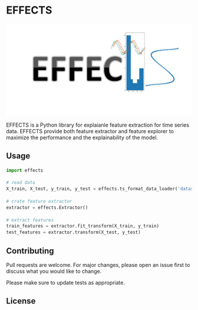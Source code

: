 # EFFECTS

![plot](LOGO.png)


EFFECTS is a Python library for explaianle feature extraction for time series data. EFFECTS provide both feature extractor and feature explorer to maximize the performance and the explainability of the model.


## Usage

```python
import effects

# read data
X_train, X_test, y_train, y_test = effects.ts_format_data_loader('datasets/BasicMotions/')

# crate feature extractor
extractor = effects.Extractor()

# extract features
train_features = extractor.fit_transform(X_train, y_train)
test_features = extractor.transform(X_test, y_test)
```

## Contributing

Pull requests are welcome. For major changes, please open an issue first
to discuss what you would like to change.

Please make sure to update tests as appropriate.

## License


